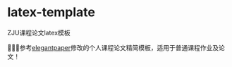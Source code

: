 # latex-template
ZJU课程论文latex模板

👨🏻‍💻参考[elegantpaper](https://github.com/ElegantLaTeX/ElegantPaper)修改的个人课程论文精简模板，适用于普通课程作业及论文！

